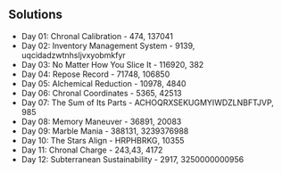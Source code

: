 ## Solutions 
* Day 01: Chronal Calibration - 474, 137041
* Day 02: Inventory Management System - 9139, uqcidadzwtnhsljvxyobmkfyr
* Day 03: No Matter How You Slice It - 116920, 382
* Day 04: Repose Record - 71748, 106850
* Day 05: Alchemical Reduction - 10978, 4840
* Day 06: Chronal Coordinates - 5365, 42513
* Day 07: The Sum of Its Parts - ACHOQRXSEKUGMYIWDZLNBFTJVP, 985
* Day 08: Memory Maneuver - 36891, 20083
* Day 09: Marble Mania - 388131, 3239376988
* Day 10: The Stars Align - HRPHBRKG, 10355
* Day 11: Chronal Charge - 243,43, 4172
* Day 12: Subterranean Sustainability - 2917, 3250000000956

